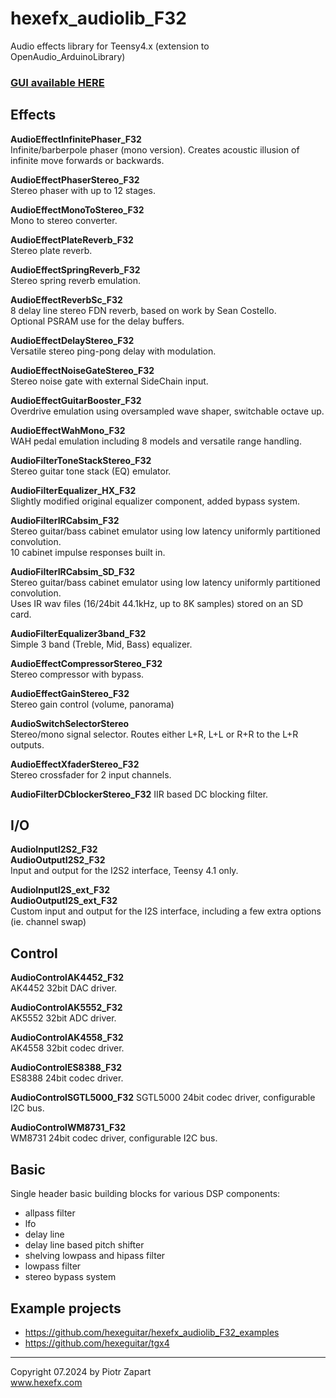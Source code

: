 # hexefx_audiolib_F32
Audio effects library for Teensy4.x (extension to OpenAudio_ArduinoLibrary)  
### [GUI available HERE](https://github.com/hexeguitar/hexefx_audiolib_F32/gui/index.html "hexefx_audiolib_F32 GUI")

## Effects  
**AudioEffectInfinitePhaser_F32**  
Infinite/barberpole phaser (mono version). Creates acoustic illusion of infinite move forwards or backwards.  

**AudioEffectPhaserStereo_F32**  
Stereo phaser with up to 12 stages.  

**AudioEffectMonoToStereo_F32**  
Mono to stereo converter.  

**AudioEffectPlateReverb_F32**  
Stereo plate reverb.  

**AudioEffectSpringReverb_F32**  
Stereo spring reverb emulation.  

**AudioEffectReverbSc_F32**  
8 delay line stereo FDN reverb, based on work by Sean Costello.  
Optional PSRAM use for the delay buffers.  

**AudioEffectDelayStereo_F32**  
Versatile stereo ping-pong delay with modulation.  

**AudioEffectNoiseGateStereo_F32**  
Stereo noise gate with external SideChain input.  

**AudioEffectGuitarBooster_F32**  
Overdrive emulation using oversampled wave shaper, switchable octave up.  

**AudioEffectWahMono_F32**  
WAH pedal emulation including 8 models and versatile range handling.  

**AudioFilterToneStackStereo_F32**  
Stereo guitar tone stack (EQ) emulator.  

**AudioFilterEqualizer_HX_F32**  
Slightly modified original equalizer component, added bypass system.  

**AudioFilterIRCabsim_F32**  
Stereo guitar/bass cabinet emulator using low latency uniformly partitioned convolution.  
10 cabinet impulse responses built in.  

**AudioFilterIRCabsim_SD_F32**  
Stereo guitar/bass cabinet emulator using low latency uniformly partitioned convolution.  
Uses IR wav files (16/24bit 44.1kHz, up to 8K samples) stored on an SD card.  

**AudioFilterEqualizer3band_F32**  
Simple 3 band (Treble, Mid, Bass) equalizer.  

**AudioEffectCompressorStereo_F32**  
Stereo compressor with bypass.  

**AudioEffectGainStereo_F32**  
Stereo gain control (volume, panorama)  

**AudioSwitchSelectorStereo**  
Stereo/mono signal selector. Routes either L+R, L+L or R+R to the L+R outputs.  

**AudioEffectXfaderStereo_F32**  
Stereo crossfader for 2 input channels.  

**AudioFilterDCblockerStereo_F32**
IIR based DC blocking filter.  


## I/O  
**AudioInputI2S2_F32**  
**AudioOutputI2S2_F32**  
Input and output for the I2S2 interface, Teensy 4.1 only.  

**AudioInputI2S_ext_F32**  
**AudioOutputI2S_ext_F32**  
Custom input and output for the I2S interface, including a few extra options (ie. channel swap)  

## Control  
**AudioControlAK4452_F32**  
AK4452 32bit DAC driver.  

**AudioControlAK5552_F32**  
AK5552 32bit ADC driver.  

**AudioControlAK4558_F32**  
AK4558 32bit codec driver.  

**AudioControlES8388_F32**  
ES8388 24bit codec driver.  

**AudioControlSGTL5000_F32**
SGTL5000 24bit codec driver, configurable I2C bus.  

**AudioControlWM8731_F32**  
WM8731 24bit codec driver, configurable I2C bus.  


## Basic  
Single header basic building blocks for various DSP components:  
- allpass filter  
- lfo  
- delay line  
- delay line based pitch shifter  
- shelving lowpass and hipass filter
- lowpass filter  
- stereo bypass system  

## Example projects  
* https://github.com/hexeguitar/hexefx_audiolib_F32_examples  
* https://github.com/hexeguitar/tgx4

---  
Copyright 07.2024 by Piotr Zapart  
www.hexefx.com

